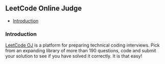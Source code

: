 ## LeetCode Online Judge

* [Introduction](#introduction)

### Introduction
[LeetCode OJ](http://leetcode.com) is a platform for preparing technical coding interviews. Pick from an expanding library of more than
190 questions, code and submit your solution to see if you have solved it correctly. It is that easy!